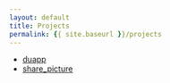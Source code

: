 ```yaml
---
layout: default
title: Projects
permalink: {{ site.baseurl }}/projects
---
```


* [duapp](https://github.com/brucewar/duapp)
* [share_picture](https://github.com/brucewar/share_picture)